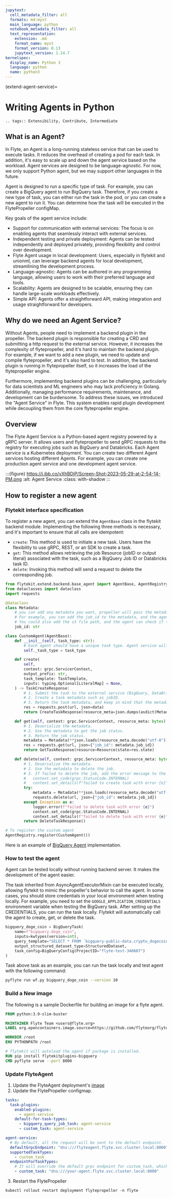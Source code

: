 ```yaml
---
jupytext:
  cell_metadata_filter: all
  formats: md:myst
  main_language: python
  notebook_metadata_filter: all
  text_representation:
    extension: .md
    format_name: myst
    format_version: 0.13
    jupytext_version: 1.14.7
kernelspec:
  display_name: Python 3
  language: python
  name: python3
---
```


(extend-agent-service)=

# Writing Agents in Python

```{eval-rst}
.. tags:: Extensibility, Contribute, Intermediate
```

## What is an Agent?

In Flyte, an Agent is a long-running stateless service that can be used to execute tasks. It reduces the overhead of creating a pod for each task.
In addition, it's easy to scale up and down the agent service based on the workload. Agent services are designed to be language-agnostic.
For now, we only support Python agent, but we may support other languages in the future.

Agent is designed to run a specific type of task. For example, you can create a BigQuery agent to run BigQuery task. Therefore, if you create a new type of task, you can
either run the task in the pod, or you can create a new agent to run it. You can determine how the task will be executed in the FlytePropeller configMap.

Key goals of the agent service include:

- Support for communication with external services: The focus is on enabling agents that seamlessly interact with external services.
- Independent testing and private deployment: Agents can be tested independently and deployed privately, providing flexibility and control over development.
- Flyte Agent usage in local development: Users, especially in flytekit and unionml, can leverage backend agents for local development, streamlining the development process.
- Language-agnostic: Agents can be authored in any programming language, allowing users to work with their preferred language and tools.
- Scalability: Agents are designed to be scalable, ensuring they can handle large-scale workloads effectively.
- Simple API: Agents offer a straightforward API, making integration and usage straightforward for developers.

## Why do we need an Agent Service?

Without Agents, people need to implement a backend plugin in the propeller. The backend plugin is responsible for
creating a CRD and submitting a http request to the external service. However, it increases the complexity of flytepropeller, and
it's hard to maintain the backend plugin. For example, if we want to add a new plugin, we need to update and compile
flytepropeller, and it's also hard to test. In addition, the backend plugin is running in flytepropeller itself, so it
increases the load of the flytepropeller engine.

Furthermore, implementing backend plugins can be challenging, particularly for data scientists and ML engineers who may lack proficiency in
Golang. Additionally, managing performance requirements, maintenance, and development can be burdensome.
To address these issues, we introduced the "Agent Service" in Flyte. This system enables rapid plugin
development while decoupling them from the core flytepropeller engine.

## Overview

The Flyte Agent Service is a Python-based agent registry powered by a gRPC server. It allows users and flytepropeller
to send gRPC requests to the registry for executing jobs such as BigQuery and Databricks. Each Agent service is a Kubernetes
deployment. You can create two different Agent services hosting different Agents. For example, you can create one production
agent service and one development agent service.

:::{figure} https://i.ibb.co/vXhBDjP/Screen-Shot-2023-05-29-at-2-54-14-PM.png
:alt: Agent Service
:class: with-shadow
:::

## How to register a new agent

### Flytekit interface specification

To register a new agent, you can extend the `AgentBase` class in the flytekit backend module. Implementing the following three methods is necessary, and it's important to ensure that all calls are idempotent:

- `create`: This method is used to initiate a new task. Users have the flexibility to use gRPC, REST, or an SDK to create a task.
- `get`: This method allows retrieving the job Resource (jobID or output literal) associated with the task, such as a BigQuery Job ID or Databricks task ID.
- `delete`: Invoking this method will send a request to delete the corresponding job.

```python
from flytekit.extend.backend.base_agent import AgentBase, AgentRegistry
from dataclasses import dataclass
import requests

@dataclass
class Metadata:
    # you can add any metadata you want, propeller will pass the metadata to the agent to get the job status.
    # For example, you can add the job_id to the metadata, and the agent will use the job_id to get the job status.
    # You could also add the s3 file path, and the agent can check if the file exists.
    job_id: str

class CustomAgent(AgentBase):
    def __init__(self, task_type: str):
        # Each agent should have a unique task type. Agent service will use the task type to find the corresponding agent.
        self._task_type = task_type

    def create(
        self,
        context: grpc.ServicerContext,
        output_prefix: str,
        task_template: TaskTemplate,
        inputs: typing.Optional[LiteralMap] = None,
    ) -> TaskCreateResponse:
        # 1. Submit the task to the external service (BigQuery, DataBricks, etc.)
        # 2. Create a task metadata such as jobID.
        # 3. Return the task metadata, and keep in mind that the metadata should be serialized to bytes.
        res = requests.post(url, json=data)
        return CreateTaskResponse(resource_meta=json.dumps(asdict(Metadata(job_id=str(res.job_id)))).encode("utf-8"))

    def get(self, context: grpc.ServicerContext, resource_meta: bytes) -> TaskGetResponse:
        # 1. Deserialize the metadata.
        # 2. Use the metadata to get the job status.
        # 3. Return the job status.
        metadata = Metadata(**json.loads(resource_meta.decode("utf-8")))
        res = requests.get(url, json={"job_id": metadata.job_id})
        return GetTaskResponse(resource=Resource(state=res.state)

    def delete(self, context: grpc.ServicerContext, resource_meta: bytes) -> TaskDeleteResponse:
        # 1. Deserialize the metadata.
        # 2. Use the metadata to delete the job.
        # 3. If failed to delete the job, add the error message to the grpc context.
        #   context.set_code(grpc.StatusCode.INTERNAL)
        #   context.set_details(f"failed to create task with error {e}")
        try:
            metadata = Metadata(**json.loads(resource_meta.decode("utf-8")))
            requests.delete(url, json={"job_id": metadata.job_id})
        except Exception as e:
            logger.error(f"failed to delete task with error {e}")
            context.set_code(grpc.StatusCode.INTERNAL)
            context.set_details(f"failed to delete task with error {e}")
        return DeleteTaskResponse()

# To register the custom agent
AgentRegistry.register(CustomAgent())
```

Here is an example of [BigQuery Agent](https://github.com/flyteorg/flytekit/blob/9977aac26242ebbede8e00d476c2fbc59ac5487a/plugins/flytekit-bigquery/flytekitplugins/bigquery/agent.py#L35) implementation.

### How to test the agent

Agent can be tested locally without running backend server. It makes the development of the agent easier.

The task inherited from AsyncAgentExecutorMixin can be executed locally, allowing flytekit to mimic the propeller's behavior to call the agent.
In some cases, you should store credentials in your local environment when testing locally.
For example, you need to set the `GOOGLE_APPLICATION_CREDENTIALS` environment variable when testing the BigQuery task.
After setting up the CREDENTIALS, you can run the task locally. Flytekit will automatically call the agent to create, get, or delete the task.

```python
bigquery_doge_coin = BigQueryTask(
    name=f"bigquery.doge_coin",
    inputs=kwtypes(version=int),
    query_template="SELECT * FROM `bigquery-public-data.crypto_dogecoin.transactions` WHERE version = @version LIMIT 10;",
    output_structured_dataset_type=StructuredDataset,
    task_config=BigQueryConfig(ProjectID="flyte-test-340607")
)
```

Task above task as an example, you can run the task locally and test agent with the following command:

```bash
pyflyte run wf.py bigquery_doge_coin --version 10
```

### Build a New image

The following is a sample Dockerfile for building an image for a flyte agent.

```Dockerfile
FROM python:3.9-slim-buster

MAINTAINER Flyte Team <users@flyte.org>
LABEL org.opencontainers.image.source=https://github.com/flyteorg/flytekit

WORKDIR /root
ENV PYTHONPATH /root

# flytekit will autoload the agent if package is installed.
RUN pip install flytekitplugins-bigquery
CMD pyflyte serve --port 8000
```

### Update FlyteAgent

1. Update the FlyteAgent deployment's [image](https://github.com/flyteorg/flyte/blob/201a8e1450d86b72a67be938ce7502ee2621cadb/charts/flyte-core/templates/agent/deployment.yaml#L27)
2. Update the FlytePropeller configmap.

```YAML
tasks:
  task-plugins:
    enabled-plugins:
      - agent-service
    default-for-task-types:
      - bigquery_query_job_task: agent-service
      - custom_task: agent-service

agent-service:
  # By default, all the request will be sent to the default endpoint.
  defaultGrpcEndpoint: "dns:///flyteagent.flyte.svc.cluster.local:8000"
  supportedTaskTypes:
    - custom_task
  endpointForTaskTypes:
    # It will override the default grpc endpoint for custom_task, which means propeller will send the request to this endpoint.
    - custom_task: "dns:///your-agent.flyte.svc.cluster.local:8000"
```

3. Restart the FlytePropeller

```
kubectl rollout restart deployment flytepropeller -n flyte
```
